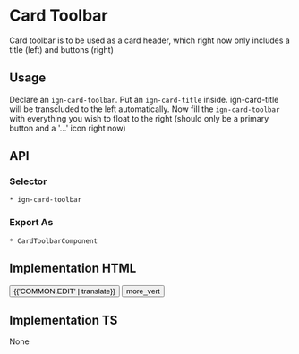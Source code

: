 # Card Toolbar

Card toolbar is to be used as a card header, which right now only includes a title (left) and buttons (right)

## Usage
Declare an `ign-card-toolbar`. Put an `ign-card-title` inside. ign-card-title will be transcluded to the left automatically. Now fill the `ign-card-toolbar` with everything you wish to float to the right (should only be a primary button and a '...' icon right now)

## API
  ### Selector
    * ign-card-toolbar
  
  ### Export As
    * CardToolbarComponent

## Implementation HTML
  <mat-card>
    <ign-card-main>
      <ign-card-section>
        <ign-card-toolbar>
          <ign-card-title></ign-card-title>
          <button mat-button> {{'COMMON.EDIT' | translate}} </button>
          <button
            mat-icon-button
          >
            <mat-icon
              class="mat-24"
            >
              more_vert
            </mat-icon>
          </button>
        </ign-card-toolbar>
      </ign-card-section>
    </ign-card-main>
  </mat-card>

## Implementation TS
  None

